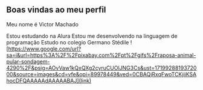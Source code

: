## Boas vindas ao meu perfil 
Meu nome é Victor Machado

Estou estudando na Alura
Estou me desenvolvendo na linguagem de programação
Estudo no colegio Germano Stédile
![https://www.google.com/url?sa=i&url=https%3A%2F%2Fpixabay.com%2Fpt%2Fgifs%2Fraposa-animal-pular-sondagem-4290%2F&psig=AOvVaw1kQxQXg2cyruCUOlJNG3Cs&ust=1719928819372000&source=images&cd=vfe&opi=89978449&ved=0CBAQjRxqFwoTCKjiiKSAhocDFQAAAAAdAAAAABAJ](link)


<!--
**Victor1ANO/Victor1ANO** is a ✨ _special_ ✨ repository because its `README.md` (this file) appears on your GitHub profile.

Here are some ideas to get you started:

- 🔭 I’m currently working on ...
- 🌱 I’m currently learning ...
- 👯 I’m looking to collaborate on ...
- 🤔 I’m looking for help with ...
- 💬 Ask me about ...
- 📫 How to reach me: ...
- 😄 Pronouns: ...
- ⚡ Fun fact: ...
-->
